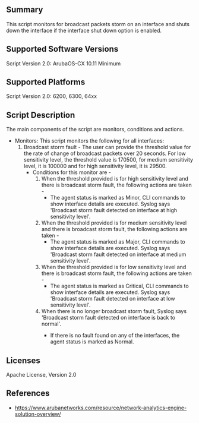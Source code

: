 ## Summary

This script monitors for broadcast packets storm on an interface and shuts down the interface if the interface shut down option is enabled.

## Supported Software Versions

Script Version 2.0: ArubaOS-CX 10.11 Minimum

## Supported Platforms

Script Version 2.0: 6200, 6300, 64xx

## Script Description

The main components of the script are monitors, conditions and actions.

- Monitors:  This script monitors the following for all interfaces:
    1. Broadcast storm fault - The user can provide the threshold value for the rate of change of broadcast packets over 20 seconds. For low sensitivity level, the threshold value is 170500, for medium sensitivity level, it is 100000 and for high sensitivity level, it is 29500. 
        - Conditions for this monitor are -
            1. When the threshold provided is for high sensitivity level and there is broadcast storm fault, the following actions are taken -
                - The agent status is marked as Minor, CLI commands to show interface details are executed. Syslog says 'Broadcast storm fault detected on interface <name> at high sensitivity level'.
            2. When the threshold provided is for medium sensitivity level and there is broadcast storm fault, the following actions are taken -
                - The agent status is marked as Major, CLI commands to show interface details are executed. Syslog says 'Broadcast storm fault detected on interface <name> at medium sensitivity level'.
            3. When the threshold provided is for low sensitivity level and there is broadcast storm fault, the following actions are taken -
                - The agent status is marked as Critical, CLI commands to show interface details are executed. Syslog says 'Broadcast storm fault detected on interface <name> at low sensitivity level'.
            4. When there is no longer broadcast storm fault, Syslog says 'Broadcast storm fault detected on interface <name> is back to normal'.
                - If there is no fault found on any of the interfaces, the agent status is marked as Normal.

## Licenses

Apache License, Version 2.0

## References

- https://www.arubanetworks.com/resource/network-analytics-engine-solution-overview/
